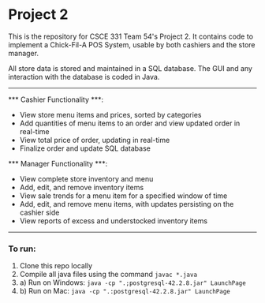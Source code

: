 # Project 2

This is the repository for CSCE 331 Team 54's Project 2. It contains code to implement a Chick-Fil-A POS System, usable by both cashiers and the store manager.

All store data is stored and maintained in a SQL database. The GUI and any interaction with the database is coded in Java.

---

*** Cashier Functionality ***:
- View store menu items and prices, sorted by categories
- Add quantities of menu items to an order and view updated order in real-time
- View total price of order, updating in real-time
- Finalize order and update SQL database

*** Manager Functionality ***:
- View complete store inventory and menu
- Add, edit, and remove inventory items
- View sale trends for a menu item for a specified window of time
- Add, edit, and remove menu items, with updates persisting on the cashier side
- View reports of excess and understocked inventory items

---

### To run:
1. Clone this repo locally
2. Compile all java files using the command `javac *.java`
3. a) Run on Windows: `java -cp ".;postgresql-42.2.8.jar" LaunchPage`
3. b) Run on Mac: `java -cp ".:postgresql-42.2.8.jar" LaunchPage`
